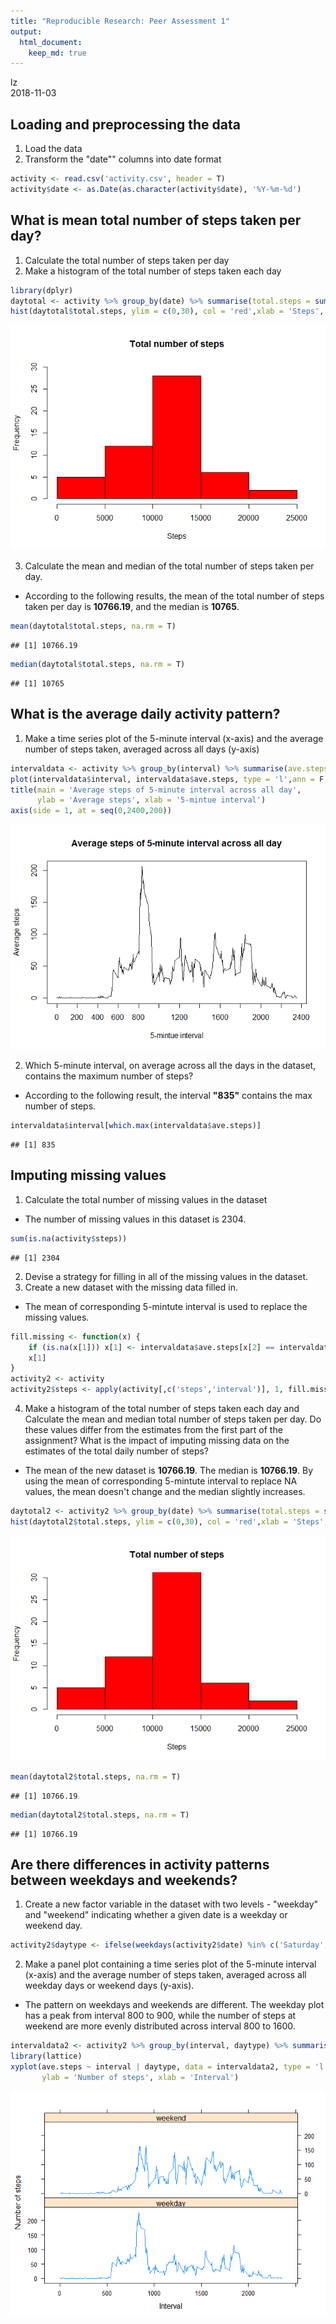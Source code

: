 ```yaml
---
title: "Reproducible Research: Peer Assessment 1"
output: 
  html_document:
    keep_md: true
---
```

lz  
2018-11-03  

## Loading and preprocessing the data
1. Load the data
2. Transform the "date"" columns into date format

```r
activity <- read.csv('activity.csv', header = T)
activity$date <- as.Date(as.character(activity$date), '%Y-%m-%d')
```

## What is mean total number of steps taken per day?
1. Calculate the total number of steps taken per day
2. Make a histogram of the total number of steps taken each day

```r
library(dplyr)
daytotal <- activity %>% group_by(date) %>% summarise(total.steps = sum(steps)) 
hist(daytotal$total.steps, ylim = c(0,30), col = 'red',xlab = 'Steps', main = 'Total number of steps')
```

![](PA1_template_files/figure-html/hist1-1.png)<!-- -->

3. Calculate the mean and median of the total number of steps taken per day.  
- According to the following results, the mean of the total number of steps taken per day is **10766.19**, and the median is **10765**.

```r
mean(daytotal$total.steps, na.rm = T)
```

```
## [1] 10766.19
```

```r
median(daytotal$total.steps, na.rm = T)
```

```
## [1] 10765
```

  
## What is the average daily activity pattern?
1. Make a time series plot of the 5-minute interval (x-axis) and the average number of steps taken, averaged across all days (y-axis)

```r
intervaldata <- activity %>% group_by(interval) %>% summarise(ave.steps = mean(steps, na.rm = T))
plot(intervaldata$interval, intervaldata$ave.steps, type = 'l',ann = F, xaxt = 'n')
title(main = 'Average steps of 5-minute interval across all day', 
      ylab = 'Average steps', xlab = '5-mintue interval')
axis(side = 1, at = seq(0,2400,200))
```

![](PA1_template_files/figure-html/plot1-1.png)<!-- -->

2. Which 5-minute interval, on average across all the days in the dataset, contains the maximum number of steps?  
- According to the following result, the interval **"835"** contains the max number of steps.

```r
intervaldata$interval[which.max(intervaldata$ave.steps)]
```

```
## [1] 835
```

## Imputing missing values
1. Calculate the total number of missing values in the dataset
- The number of missing values in this dataset is 2304.

```r
sum(is.na(activity$steps))
```

```
## [1] 2304
```

2. Devise a strategy for filling in all of the missing values in the dataset. 
3. Create a new dataset with the missing data filled in.  
- The mean of corresponding 5-mintute interval is used to replace the missing values.

```r
fill.missing <- function(x) {
    if (is.na(x[1])) x[1] <- intervaldata$ave.steps[x[2] == intervaldata$interval] 
    x[1]
}
activity2 <- activity
activity2$steps <- apply(activity[,c('steps','interval')], 1, fill.missing)
```

4. Make a histogram of the total number of steps taken each day and Calculate the mean and median total number of steps taken per day. Do these values differ from the estimates from the first part of the assignment? What is the impact of imputing missing data on the estimates of the total daily number of steps?  
- The mean of the new dataset is **10766.19**. The median is **10766.19**. By using the mean of corresponding 5-mintute interval to replace NA values, the mean doesn't change and the median slightly increases.  


```r
daytotal2 <- activity2 %>% group_by(date) %>% summarise(total.steps = sum(steps)) 
hist(daytotal2$total.steps, ylim = c(0,30), col = 'red',xlab = 'Steps', main = 'Total number of steps')
```

![](PA1_template_files/figure-html/hist2-1.png)<!-- -->

```r
mean(daytotal2$total.steps, na.rm = T)
```

```
## [1] 10766.19
```

```r
median(daytotal2$total.steps, na.rm = T)
```

```
## [1] 10766.19
```

## Are there differences in activity patterns between weekdays and weekends?
1. Create a new factor variable in the dataset with two levels - "weekday" and "weekend" indicating whether a given date is a weekday or weekend day.

```r
activity2$daytype <- ifelse(weekdays(activity2$date) %in% c('Saturday','Sunday'), 'weekend', 'weekday')
```
2. Make a panel plot containing a time series plot of the 5-minute interval (x-axis) and the average number of steps taken, averaged across all weekday days or weekend days (y-axis). 
- The pattern on weekdays and weekends are different. The weekday plot has a peak from interval 800 to 900, while the number of steps at weekend are more evenly distributed across interval 800 to 1600.

```r
intervaldata2 <- activity2 %>% group_by(interval, daytype) %>% summarise(ave.steps = mean(steps, na.rm = T))
library(lattice)
xyplot(ave.steps ~ interval | daytype, data = intervaldata2, type = 'l', layout = c(1,2),
       ylab = 'Number of steps', xlab = 'Interval')
```

![](PA1_template_files/figure-html/plot2-1.png)<!-- -->



